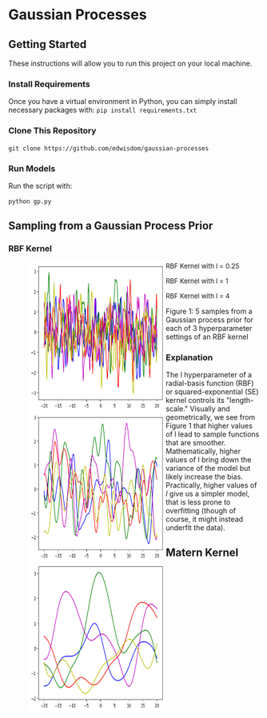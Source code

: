 # Gaussian Processes

## Getting Started

These instructions will allow you to run this project on your local machine.

### Install Requirements

Once you have a virtual environment in Python, you can simply install necessary packages with: `pip install requirements.txt`

### Clone This Repository

```
git clone https://github.com/edwisdom/gaussian-processes
```

### Run Models

Run the script with:

```
python gp.py
```

## Sampling from a Gaussian Process Prior

### RBF Kernel

<figure>
	<img align="left" width="275" height="300" src="https://github.com/edwisdom/gaussian-processes/blob/master/gp_plot_1.png">
	<font size="2">
    <figcaption> RBF Kernel with l = 0.25
    </figcaption>
    </font>
</figure>
<figure>
	<img align="left" width="275" height="300" src="https://github.com/edwisdom/gaussian-processes/blob/master/gp_plot_2.png">
	<font size="2">
    <figcaption> RBF Kernel with l = 1
    </figcaption>
    </font>
</figure>
<figure>
	<img align="left" width="275" height="300" src="https://github.com/edwisdom/gaussian-processes/blob/master/gp_plot_3.png">
	<font size="2">
    <figcaption> RBF Kernel with l = 4
    </figcaption>
    </font>
</figure>

Figure 1: 5 samples from a Gaussian process prior for each of 3 hyperparameter settings of an RBF kernel

### Explanation

The l hyperparameter of a radial-basis function (RBF) or squared-exponential (SE) kernel controls its "length-scale." Visually and geometrically, we see from Figure 1 that higher values of l lead to sample functions that are smoother. Mathematically, higher values of l bring down the variance of the model but likely increase the bias. Practically, higher values of $l$ give us a simpler model, that is less prone to overfitting (though of course, it might instead underfit the data).

## Matern Kernel




